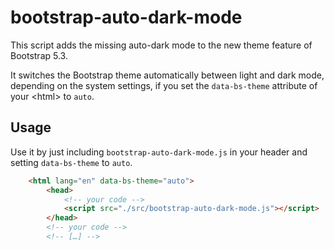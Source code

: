 # bootstrap-auto-dark-mode

This script adds the missing auto-dark mode to the new theme feature of Bootstrap 5.3.

It switches the Bootstrap theme automatically between light and dark mode, depending on the system settings, if you set the `data-bs-theme` attribute of your &lt;html> to `auto`.

## Usage

Use it by just including `bootstrap-auto-dark-mode.js` in your header and setting `data-bs-theme` to `auto`.

```html
    <html lang="en" data-bs-theme="auto">
        <head>
            <!-- your code -->
            <script src="./src/bootstrap-auto-dark-mode.js"></script>
        </head>
        <!-- your code -->
        <!-- […] -->
```
